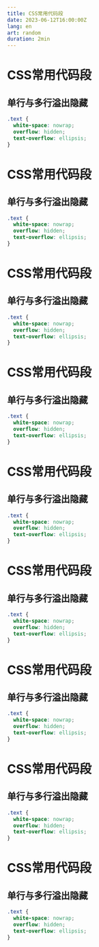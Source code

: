 ```yaml
---
title: CSS常用代码段
date: 2023-06-12T16:00:00Z
lang: en
art: random
duration: 2min
---
```


# CSS常用代码段

## 单行与多行溢出隐藏

```css
.text {
  white-space: nowrap;
  overflow: hidden;
  text-overflow: ellipsis;
}
```

# CSS常用代码段

## 单行与多行溢出隐藏

```css
.text {
  white-space: nowrap;
  overflow: hidden;
  text-overflow: ellipsis;
}
```

# CSS常用代码段

## 单行与多行溢出隐藏

```css
.text {
  white-space: nowrap;
  overflow: hidden;
  text-overflow: ellipsis;
}
```

# CSS常用代码段

## 单行与多行溢出隐藏

```css
.text {
  white-space: nowrap;
  overflow: hidden;
  text-overflow: ellipsis;
}
```

# CSS常用代码段

## 单行与多行溢出隐藏

```css
.text {
  white-space: nowrap;
  overflow: hidden;
  text-overflow: ellipsis;
}
```

# CSS常用代码段

## 单行与多行溢出隐藏

```css
.text {
  white-space: nowrap;
  overflow: hidden;
  text-overflow: ellipsis;
}
```

# CSS常用代码段

## 单行与多行溢出隐藏

```css
.text {
  white-space: nowrap;
  overflow: hidden;
  text-overflow: ellipsis;
}
```

# CSS常用代码段

## 单行与多行溢出隐藏

```css
.text {
  white-space: nowrap;
  overflow: hidden;
  text-overflow: ellipsis;
}
```

# CSS常用代码段

## 单行与多行溢出隐藏

```css
.text {
  white-space: nowrap;
  overflow: hidden;
  text-overflow: ellipsis;
}
```
